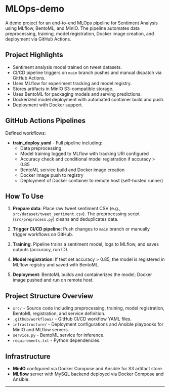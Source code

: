 # MLOps-demo

A demo project for an end-to-end MLOps pipeline for Sentiment Analysis using MLflow, BentoML, and MinIO. The pipeline automates data preprocessing, training, model registration, Docker image creation, and deployment via GitHub Actions.

## Project Highlights

- Sentiment analysis model trained on tweet datasets.
- CI/CD pipeline triggers on `main` branch pushes and manual dispatch via GitHub Actions.
- Uses MLflow for experiment tracking and model registry.
- Stores artifacts in MinIO S3-compatible storage.
- Uses BentoML for packaging models and serving predictions.
- Dockerized model deployment with automated container build and push.
- Deployment with Docker support.

## GitHub Actions Pipelines

Defined workflows:

- **train_deploy.yaml** - Full pipeline including:
  - Data preprocessing
  - Model training logged to MLflow with tracking URI configured
  - Accuracy check and conditional model registration if accuracy > 0.85
  - BentoML service build and Docker image creation
  - Docker image push to registry
  - Deployment of Docker container to remote host (self-hosted runner)


## How To Use

1. **Prepare data**: Place raw tweet sentiment CSV (e.g., `src/dataset/tweet_sentiment.csv`). The preprocessing script (`src/preprocess.py`) cleans and deduplicates data.

2. **Trigger CI/CD pipeline**: Push changes to `main` branch or manually trigger workflows on GitHub.

3. **Training**: Pipeline trains a sentiment model, logs to MLflow, and saves outputs (accuracy, run ID).

4. **Model registration**: If test set accuracy > 0.85, the model is registered in MLflow registry and saved with BentoML.

5. **Deployment**: BentoML builds and containerizes the model; Docker image pushed and run on remote host.

## Project Structure Overview

- `src/` - Source code including preprocessing, training, model registration, BentoML registration, and service definition.
- `.github/workflows/` - GitHub CI/CD workflow YAML files.
- `infrastructure/` - Deployment configurations and Ansible playbooks for MinIO and MLflow servers.
- `service.py` - BentoML service for inference.
- `requirements.txt` - Python dependencies.

## Infrastructure

- **MinIO** configured via Docker Compose and Ansible for S3 artifact store.
- **MLflow** server with MySQL backend deployed via Docker Compose and Ansible.

---

